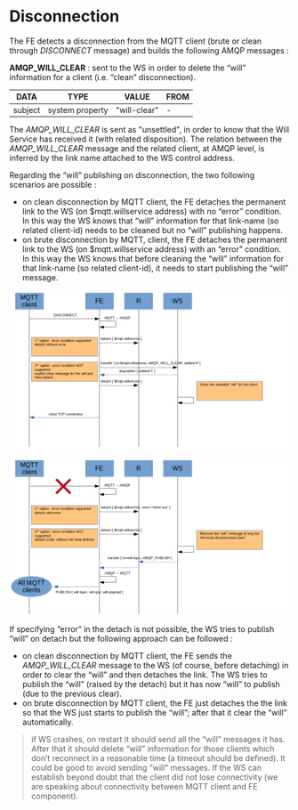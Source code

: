 # Disconnection

The FE detects a disconnection from the MQTT client (brute or clean through _DISCONNECT_ message) and builds the following AMQP messages :

**AMQP_WILL_CLEAR** : sent to the WS in order to delete the “will” information for a client (i.e. “clean” disconnection).

| DATA | TYPE | VALUE | FROM |
| ---- | ---- | ----- | ---- |
| subject | system property | "will-clear" | - |

The _AMQP_WILL_CLEAR_ is sent as "unsettled", in order to know that the Will Service has received it (with related disposition).
The relation between the _AMQP_WILL_CLEAR_ message and the related client, at AMQP level, is inferred by the link name attached to the WS control address.

Regarding the “will” publishing on disconnection, the two following scenarios are possible :

* on clean disconnection by MQTT client, the FE detaches the permanent link to the WS (on $mqtt.willservice address) with no “error” condition. In this way the WS knows that “will” information for that link-name (so related client-id) needs to be cleaned but no “will” publishing happens.
* on brute disconnection by MQTT, client, the FE detaches the permanent link to the WS (on $mqtt.willservice address) with an “error” condition. In this way the WS knows that before cleaning the “will” information for that link-name (so related client-id), it needs to start publishing the “will” message.

![Disconnect](../images/06_disconnect.png)

![Brute Disconnect](../images/07_brute_disconnection.png)

If specifying “error” in the detach is not possible, the WS tries to publish “will” on detach but the following approach can be followed :

* on clean disconnection by MQTT client, the FE sends the _AMQP_WILL_CLEAR_ message to the WS (of course, before detaching) in order to clear the “will” and then detaches the link. The WS tries to publish the “will” (raised by the detach) but it has now “will” to publish (due to the previous clear).
* on brute disconnection by MQTT client, the FE just detaches the the link so that the WS just starts to publish the “will”; after that it clear the “will” automatically.

> if WS crashes, on restart it should send 	all the “will” messages it has. After that it should delete “will” information for those clients which don’t reconnect in a reasonable time (a timeout should be defined). It could be good to avoid sending “will” messages. If the WS can establish beyond doubt that the client did not lose connectivity (we are speaking about connectivity between MQTT client and FE component).
